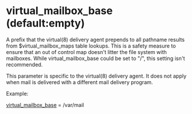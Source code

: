 # virtual_mailbox_base (default:empty) 


A prefix that the virtual(8) delivery agent prepends to all pathname
results from $virtual_mailbox_maps table lookups.  This is a safety
measure to ensure that an out of control map doesn't litter the
file system with mailboxes.  While virtual_mailbox_base could be
set to "/", this setting isn't recommended.


 This parameter is specific to the virtual(8) delivery agent.
It does not apply when mail is delivered with a different mail
delivery program.  


Example:



<a href="postconf.5.html#virtual_mailbox_base">virtual_mailbox_base</a> = /var/mail



